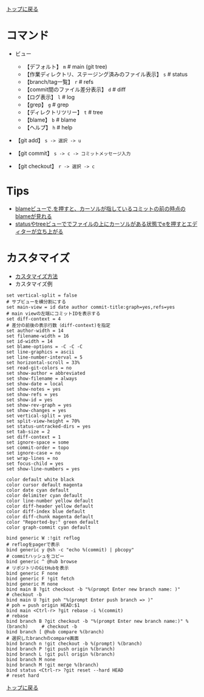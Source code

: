 [トップに戻る](../index.md)

# コマンド

- ビュー
	- 【デフォルト】 `m` # main (git tree)
	- 【作業ディレクトリ、ステージング済みのファイル表示】 `s` # status
	- 【branch/tag一覧】 `r` # refs
	- 【commit間のファイル差分表示】 `d` # diff
	- 【ログ表示】 `l` # log
	- 【grep】 `g` # grep
	- 【ディレクトリツリー】 `t` # tree
	- 【blame】 `b` # blame
	- 【ヘルプ】 `h` # help

- 【git add】 `s -> 選択 -> u`
- 【git commit】 `s -> c -> コミットメッセージ入力`
- 【git checkout】 `r -> 選択 -> c`

# Tips

-  [blameビューで,を押すと、カーソルが指しているコミットの前の時点のblameが見れる](https://qiita.com/vivid_muimui/items/7e7a740e6537749de0c0#blame%E3%82%92%E5%86%8D%E5%B8%B0%E7%9A%84%E3%81%AB-)
-  [statusやtreeビューででファイルの上にカーソルがある状態でeを押すとエディターが立ち上がる](https://qiita.com/vivid_muimui/items/7e7a740e6537749de0c0#%E3%83%95%E3%82%A1%E3%82%A4%E3%83%AB%E3%81%AE%E7%B7%A8%E9%9B%86-e)

# カスタマイズ
- [カスタマイズ方法](https://qiita.com/vivid_muimui/items/7e7a740e6537749de0c0#%E3%82%AB%E3%82%B9%E3%82%BF%E3%83%9E%E3%82%A4%E3%82%BA)
- カスタマイズ例
```
set vertical-split = false														# サブビューを横分割にする
set main-view = id date author commit-title:graph=yes,refs=yes					# main viewの左端にコミットIDを表示する
set diff-context = 4															# 差分の前後の表示行数（diff-context)を指定
set author-width = 14
set filename-width = 16
set id-width = 14
set blame-options = -C -C -C
set line-graphics = ascii
set line-number-interval = 5
set horizontal-scroll = 33%
set read-git-colors = no
set show-author = abbreviated
set show-filename = always
set show-date = local
set show-notes = yes
set show-refs = yes
set show-id = yes
set show-rev-graph = yes
set show-changes = yes
set vertical-split = yes
set split-view-height = 70%
set status-untracked-dirs = yes
set tab-size = 2
set diff-context = 1
set ignore-space = some
set commit-order = topo
set ignore-case = no
set wrap-lines = no
set focus-child = yes
set show-line-numbers = yes

color default white black
color cursor default magenta
color date cyan default
color delimiter cyan default
color line-number yellow default
color diff-header yellow default
color diff-index blue default
color diff-chunk magenta default
color "Reported-by:" green default
color graph-commit cyan default
 
bind generic W :!git reflog														# reflogをpagerで表示
bind generic y @sh -c "echo %(commit) | pbcopy"									# commitハッシュをコピー
bind generic ^ @hub browse														# リポジトリのGitHubを表示
bind generic F none
bind generic F !git fetch
bind generic M none
bind main B ?git checkout -b "%(prompt Enter new branch name: )"				# checkout -b
bind main U ?git poh "%(prompt Enter push branch => )"							# poh = push origin HEAD:$1
bind main <Ctrl-r> ?git rebase -i %(commit)										# rebase
bind branch B ?git checkout -b "%(prompt Enter new branch name:)" %(branch)		# checkout -b
bind branch [ @hub compare %(branch)											# 選択したbranchのcompare画面
bind branch n !git checkout -b %(prompt) %(branch)
bind branch P !git push origin %(branch)
bind branch L !git pull origin %(branch)
bind branch M none
bind branch M !git merge %(branch)
bind status <Ctrl-r> ?git reset --hard HEAD										# reset hard
```

[トップに戻る](../index.md)
